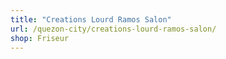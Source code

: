 ```yaml
---
title: "Creations Lourd Ramos Salon"
url: /quezon-city/creations-lourd-ramos-salon/
shop: Friseur
---
```

